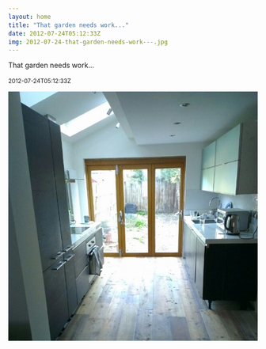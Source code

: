 ```yaml
---
layout: home
title: "That garden needs work..."
date: 2012-07-24T05:12:33Z
img: 2012-07-24-that-garden-needs-work---.jpg
---
```


That garden needs work...

<small>2012-07-24T05:12:33Z</small>

![That garden needs work...](2012-07-24-that-garden-needs-work---.jpg)
